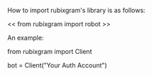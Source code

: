 How to import rubixgram's library is as follows:

<< from rubixgram import robot >>

An example:

from rubixgram import Client

bot = Client("Your Auth Account")
